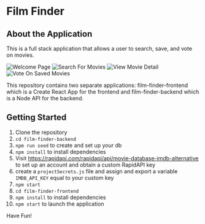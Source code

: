 # Film Finder

## About the Application

This is a full stack application that allows a user to search, save, and vote on movies.

<!-- ![Welcome Page](/screenshots/homepage.png =100x)
![Search For Movies](/screenshots/search.png =100x)
![View Movie Detail](/screenshots/movieDetail.png =100x)
![Vote On Saved Movies](/screenshots/vote.png =100x) -->

![Welcome Page](/screenshots/homepage.png=100x)
![Search For Movies](/screenshots/search.png=100x)
![View Movie Detail](/screenshots/movieDetail.png=100x)
![Vote On Saved Movies](/screenshots/vote.png=100x)

This repository contains two separate applications: film-finder-frontend which is a Create React App for the frontend and film-finder-backend which is a Node API for the backend.

## Getting Started
1. Clone the repository
2. `cd film-finder-backend`
3. `npm run seed` to create and set up your db
4. `npm install` to install dependencies
5. Visit https://rapidapi.com/rapidapi/api/movie-database-imdb-alternative to set up an account and obtain a custom RapidAPI key
6. create a `projectSecrets.js` file and assign and export a variable `IMDB_API_KEY` equal to your custom key
7. `npm start`
8. `cd film-finder-frontend`
9. `npm install` to install dependencies
10. `npm start` to launch the application


Have Fun!
